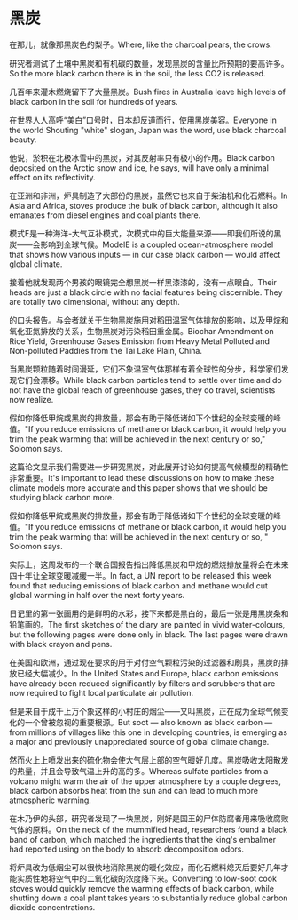# 黑炭

<p><span class="chinese">在那儿，就像那黑炭色的梨子。</span><span class="english">Where, like the charcoal pears, the crows.</span></p>

<p><span class="chinese">研究者测试了土壤中黑炭和有机碳的数量，发现黑炭的含量比所预期的要高许多。</span><span class="english">So the more black carbon there is in the soil, the less CO2 is released.</span></p>

<p><span class="chinese">几百年来灌木燃烧留下了大量黑炭。</span><span class="english">Bush fires in Australia leave high levels of black carbon in the soil for hundreds of years.</span></p>

<p><span class="chinese">在世界人人高呼“美白”口号时，日本却反道而行，使用黑炭美容。</span><span class="english">Everyone in the world Shouting "white" slogan, Japan was the word, use black charcoal beauty.</span></p>

<p><span class="chinese">他说，淤积在北极冰雪中的黑炭，对其反射率只有极小的作用。</span><span class="english">Black carbon deposited on the Arctic snow and ice, he says, will have only a minimal effect on its reflectivity.</span></p>

<p><span class="chinese">在亚洲和非洲，炉具制造了大部份的黑炭，虽然它也来自于柴油机和化石燃料。</span><span class="english">In Asia and Africa, stoves produce the bulk of black carbon, although it also emanates from diesel engines and coal plants there.</span></p>

<p><span class="chinese">模式E是一种海洋-大气互补模式，次模式中的巨大能量来源——即我们所说的黑炭——会影响到全球气候。</span><span class="english">ModelE is a coupled ocean-atmosphere model that shows how various inputs — in our case black carbon — would affect global climate.</span></p>

<p><span class="chinese">接着他就发现两个男孩的眼镜完全想黑炭一样黑漆漆的，没有一点眼白。</span><span class="english">Their heads are just a black circle with no facial features being discernible. They are totally two dimensional, without any depth.</span></p>

<p><span class="chinese">的口头报告。与会者就关于生物黑炭施用对稻田温室气体排放的影响，以及甲烷和氧化亚氮排放的关系，生物黑炭对污染稻田重金属。</span><span class="english">Biochar Amendment on Rice Yield, Greenhouse Gases Emission from Heavy Metal Polluted and Non-polluted Paddies from the Tai Lake Plain, China.</span></p>

<p><span class="chinese">当黑炭颗粒随着时间漫延，它们不象温室气体那样有着全球性的分步，科学家们发现它们会漂移。</span><span class="english">While black carbon particles tend to settle over time and do not have the global reach of greenhouse gases, they do travel, scientists now realize.</span></p>

<p><span class="chinese">假如你降低甲烷或黑炭的排放量，那会有助于降低诸如下个世纪的全球变暖的峰值。</span><span class="english">"If you reduce emissions of methane or black carbon, it would help you trim the peak warming that will be achieved in the next century or so," Solomon says.</span></p>

<p><span class="chinese">这篇论文显示我们需要进一步研究黑炭，对此展开讨论如何提高气候模型的精确性非常重要。</span><span class="english">It's important to lead these discussions on how to make these climate models more accurate and this paper shows that we should be studying black carbon more.</span></p>

<p><span class="chinese">假如你降低甲烷或黑炭的排放量，那会有助于降低诸如下个世纪的全球变暖的峰值。</span><span class="english">"If you reduce emissions of methane or black carbon, it would help you trim the peak warming that will be achieved in the next century or so, " Solomon says.</span></p>

<p><span class="chinese">实际上，这周发布的一个联合国报告指出降低黑炭和甲烷的燃烧排放量将会在未来四十年让全球变暖减缓一半。</span><span class="english">In fact, a UN report to be released this week found that reducing emissions of black carbon and methane would cut global warming in half over the next forty years.</span></p>

<p><span class="chinese">日记里的第一张画用的是鲜明的水彩，接下来都是黑白的，最后一张是用黑炭条和铅笔画的。</span><span class="english">The first sketches of the diary are painted in vivid water-colours, but the following pages were done only in black. The last pages were drawn with black crayon and pens.</span></p>

<p><span class="chinese">在美国和欧洲，通过现在要求的用于对付空气颗粒污染的过滤器和刷具，黑炭的排放已经大幅减少。</span><span class="english">In the United States and Europe, black carbon emissions have already been reduced significantly by filters and scrubbers that are now required to fight local particulate air pollution.</span></p>

<p><span class="chinese">但是来自于成千上万个象这样的小村庄的烟尘——又叫黑炭，正在成为全球气候变化的一个曾被忽视的重要根源。</span><span class="english">But soot — also known as black carbon — from millions of villages like this one in developing countries, is emerging as a major and previously unappreciated source of global climate change.</span></p>

<p><span class="chinese">然而火上上喷发出来的硫化物会使大气层上部的空气暖好几度。黑炭吸收太阳散发的热量，并且会导致气温上升的高的多。</span><span class="english">Whereas sulfate particles from a volcano might warm the air of the upper atmosphere by a couple degrees, black carbon absorbs heat from the sun and can lead to much more atmospheric warming.</span></p>

<p><span class="chinese">在木乃伊的头部，研究者发现了一块黑炭，刚好是国王的尸体防腐者用来吸收腐败气体的原料。</span><span class="english">On the neck of the mummified head, researchers found a black band of carbon, which matched the ingredients that the king's embalmer had reported using on the body to absorb decomposition odors.</span></p>

<p><span class="chinese">将炉具改为低烟尘可以很快地消除黑炭的暖化效应，而化石燃料熄灭后要好几年才能实质性地将空气中的二氧化碳的浓度降下来。</span><span class="english">Converting to low-soot cook stoves would quickly remove the warming effects of black carbon, while shutting down a coal plant takes years to substantially reduce global carbon dioxide concentrations.</span></p>

